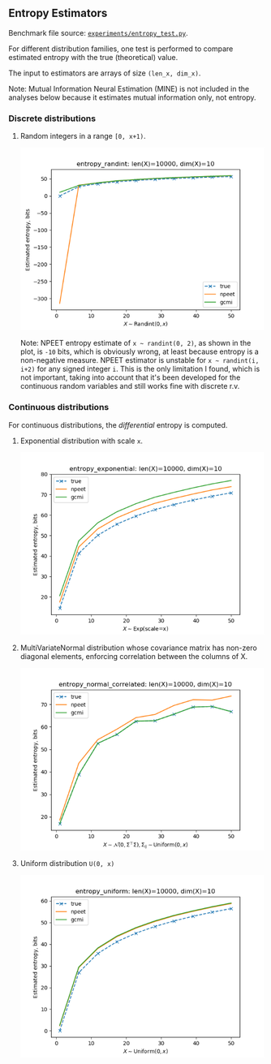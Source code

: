 ## Entropy Estimators

Benchmark file source: [`experiments/entropy_test.py`](../experiments/entropy_test.py).

For different distribution families, one test is performed to compare estimated entropy with the true (theoretical) value.

The input to estimators are arrays of size `(len_x, dim_x)`.

Note: Mutual Information Neural Estimation (MINE) is not included in the analyses below because it estimates mutual information only, not entropy.

### Discrete distributions

1. Random integers in a range `[0, x+1)`.

   ![](images/_entropy_randint.png)

   Note: NPEET entropy estimate of `x ~ randint(0, 2)`, as shown in the plot, is `-10` bits, which is obviously wrong, at least because entropy is a non-negative measure. NPEET estimator is unstable for `x ~ randint(i, i+2)` for any signed integer `i`. This is the only limitation I found, which is not important, taking into account that it's been developed for the continuous random variables and still works fine with discrete r.v.

### Continuous distributions

For continuous distributions, the _differential_ entropy is computed.


1. Exponential distribution with scale `x`.

   ![](images/_entropy_exponential.png)

2. MultiVariateNormal distribution whose covariance matrix has non-zero diagonal elements, enforcing correlation between the columns of X.

   ![](images/_entropy_normal_correlated.png)

3. Uniform distribution `U(0, x)`

   ![](images/_entropy_uniform.png)

